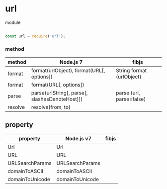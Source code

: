 # url

module

## 

```js
const url = require('url');
```
### method

|  method |                Node.js 7                       |           fibjs           |
|---------|------------------------------------------------|---------------------------|
| format  | format(urlObject), format(URL[, options])      | String format (urlObject) |
| format  | format(URL[, options])                         |                           |
| parse   | parse(urlString[, parse[, slashesDenoteHost]]) | parse (url, parse=false)  |
| resolve | resolve(from, to)                              |                           |

## property

|    property    | Node.js v7      | fibjs |
|----------------|-----------------|-------|
|Url             | Url             |       |
|URL             | URL             |       |
|URLSearchParams | URLSearchParams |       |
|domainToASCII   | domainToASCII   |       |
|domainToUnicode | domainToUnicode |       |
